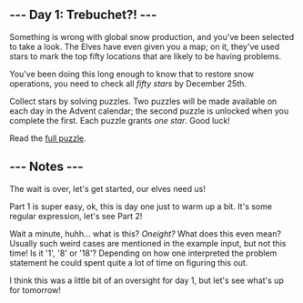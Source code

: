 ## --- Day 1: Trebuchet?! ---
Something is wrong with global snow production, and you've been selected to take a look. The Elves have even given you a map; on it, they've used stars to mark the top fifty locations that are likely to be having problems.

You've been doing this long enough to know that to restore snow operations, you need to check all <em>fifty stars</em> by December 25th.

Collect stars by solving puzzles.  Two puzzles will be made available on each day in the Advent calendar; the second puzzle is unlocked when you complete the first.  Each puzzle grants <em>one star</em>. Good luck!

Read the [full puzzle](https://adventofcode.com/2023/day/1).

## --- Notes ---
The wait is over, let's get started, our elves need us! 

Part 1 is super easy, ok, this is day one just to warm up a bit. It's some regular expression, let's see Part 2! 

Wait a minute, huhh... what is this? _Oneight?_ What does this even mean? Usually such weird cases 
are mentioned in the example input, but not this time! Is it '1', '8' or '18'? Depending on how one interpreted 
the problem statement he could spent quite a lot of time on figuring this out. 

I think this was a little bit of an oversight for day 1, but let's see what's up for tomorrow!
